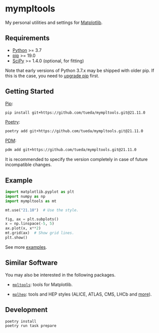 mympltools
==========

My personal utilities and settings for [Matplotlib](https://matplotlib.org/).


Requirements
------------

- [Python](https://www.python.org/) >= 3.7
- [pip](https://pip.pypa.io/) >= 19.0
- [SciPy](https://scipy.org/) >= 1.4.0 (optional, for fitting)

Note that early versions of Python 3.7.x may be shipped with older pip.
If this is the case, you need to
[upgrade pip](https://pip.pypa.io/en/stable/installation/#upgrading-pip) first.


Getting Started
---------------

[Pip](https://pip.pypa.io/):
```bash
pip install git+https://github.com/tueda/mympltools.git@21.11.0
```

[Poetry](https://python-poetry.org/):
```bash
poetry add git+https://github.com/tueda/mympltools.git@21.11.0
```

[PDM](https://pdm.fming.dev/):
```bash
pdm add git+https://github.com/tueda/mympltools.git@21.11.0
```

It is recommended to specify the version completely in case of future incompatible changes.


Example
-------

```python
import matplotlib.pyplot as plt
import numpy as np
import mympltools as mt

mt.use("21.10")  # Use the style.

fig, ax = plt.subplots()
x = np.linspace(-5, 5)
ax.plot(x, x**2)
mt.grid(ax)  # Show grid lines.
plt.show()
```

See more [examples](https://github.com/tueda/mympltools/blob/main/examples/Examples.ipynb).


Similar Software
----------------

You may also be interested in the following packages.

- [`mpltools`](https://github.com/tonysyu/mpltools): tools for Matplotlib.

- [`mplhep`](https://github.com/scikit-hep/mplhep): tools and HEP styles (ALICE, ATLAS, CMS, LHCb and [more](https://github.com/scikit-hep/mplhep/blob/fd3d12414f73b46d3955ccca38af2cc7ccf48961/src/mplhep/styles/__init__.py#L88-L90)).


Development
-----------

```bash
poetry install
poetry run task prepare
```
